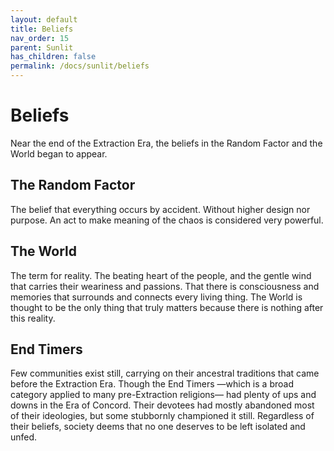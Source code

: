 ```yaml
---
layout: default
title: Beliefs
nav_order: 15
parent: Sunlit
has_children: false
permalink: /docs/sunlit/beliefs
---
```


# Beliefs

Near the end of the Extraction Era, the beliefs in the Random Factor and the World began to appear.

## The Random Factor
The belief that everything occurs by accident. Without higher design nor purpose. An act to make meaning of the chaos is considered very powerful.

## The World
The term for reality. The beating heart of the people, and the gentle wind that carries their weariness and passions. That there is consciousness and memories that surrounds and connects every living thing. The World is thought to be the only thing that truly matters because there is nothing after this reality.

## End Timers
Few communities exist still, carrying on their ancestral traditions that came before the Extraction Era. Though the End Timers —which is a broad category applied to many pre-Extraction religions— had plenty of ups and downs in the Era of Concord. Their devotees had mostly abandoned most of their ideologies, but some stubbornly championed it still. Regardless of their beliefs, society deems that no one deserves to be left isolated and unfed.

